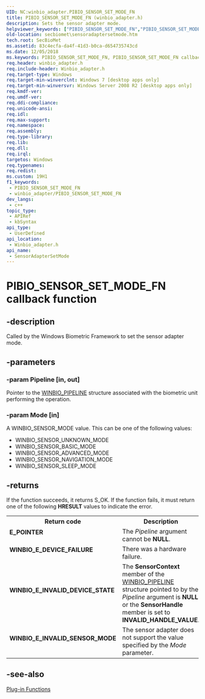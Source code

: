 ```yaml
---
UID: NC:winbio_adapter.PIBIO_SENSOR_SET_MODE_FN
title: PIBIO_SENSOR_SET_MODE_FN (winbio_adapter.h)
description: Sets the sensor adapter mode.
helpviewer_keywords: ["PIBIO_SENSOR_SET_MODE_FN","PIBIO_SENSOR_SET_MODE_FN callback","SensorAdapterSetMode","SensorAdapterSetMode callback function [Windows Biometric Framework API]","secbiomet.sensoradaptersetmode","winbio_adapter/SensorAdapterSetMode"]
old-location: secbiomet\sensoradaptersetmode.htm
tech.root: SecBioMet
ms.assetid: 83c4ecfa-da4f-41d3-b0ca-d654735743cd
ms.date: 12/05/2018
ms.keywords: PIBIO_SENSOR_SET_MODE_FN, PIBIO_SENSOR_SET_MODE_FN callback, SensorAdapterSetMode, SensorAdapterSetMode callback function [Windows Biometric Framework API], secbiomet.sensoradaptersetmode, winbio_adapter/SensorAdapterSetMode
req.header: winbio_adapter.h
req.include-header: Winbio_adapter.h
req.target-type: Windows
req.target-min-winverclnt: Windows 7 [desktop apps only]
req.target-min-winversvr: Windows Server 2008 R2 [desktop apps only]
req.kmdf-ver: 
req.umdf-ver: 
req.ddi-compliance: 
req.unicode-ansi: 
req.idl: 
req.max-support: 
req.namespace: 
req.assembly: 
req.type-library: 
req.lib: 
req.dll: 
req.irql: 
targetos: Windows
req.typenames: 
req.redist: 
ms.custom: 19H1
f1_keywords:
 - PIBIO_SENSOR_SET_MODE_FN
 - winbio_adapter/PIBIO_SENSOR_SET_MODE_FN
dev_langs:
 - c++
topic_type:
 - APIRef
 - kbSyntax
api_type:
 - UserDefined
api_location:
 - Winbio_adapter.h
api_name:
 - SensorAdapterSetMode
---
```


# PIBIO_SENSOR_SET_MODE_FN callback function


## -description

Called by the Windows Biometric Framework to set the sensor adapter mode.

## -parameters

### -param Pipeline [in, out]

Pointer to the <a href="https://docs.microsoft.com/windows/desktop/api/winbio_adapter/ns-winbio_adapter-winbio_pipeline">WINBIO_PIPELINE</a> structure associated with the biometric unit performing the operation.

### -param Mode [in]

A WINBIO_SENSOR_MODE value. This can be one of the following values: 

<ul>
<li>WINBIO_SENSOR_UNKNOWN_MODE</li>
<li>WINBIO_SENSOR_BASIC_MODE</li>
<li>WINBIO_SENSOR_ADVANCED_MODE</li>
<li>WINBIO_SENSOR_NAVIGATION_MODE</li>
<li>WINBIO_SENSOR_SLEEP_MODE</li>
</ul>

## -returns

If the function succeeds, it returns S_OK. If the function fails, it must return one of the following <b>HRESULT</b> values to indicate the error.

<table>
<tr>
<th>Return code</th>
<th>Description</th>
</tr>
<tr>
<td width="40%">
<dl>
<dt><b>E_POINTER</b></dt>
</dl>
</td>
<td width="60%">
The <i>Pipeline</i> argument cannot be <b>NULL</b>.

</td>
</tr>
<tr>
<td width="40%">
<dl>
<dt><b>WINBIO_E_DEVICE_FAILURE </b></dt>
</dl>
</td>
<td width="60%">
There was a hardware failure.

</td>
</tr>
<tr>
<td width="40%">
<dl>
<dt><b>WINBIO_E_INVALID_DEVICE_STATE</b></dt>
</dl>
</td>
<td width="60%">
The <b>SensorContext</b> member of the <a href="https://docs.microsoft.com/windows/desktop/api/winbio_adapter/ns-winbio_adapter-winbio_pipeline">WINBIO_PIPELINE</a> structure pointed to by the <i>Pipeline</i> argument is <b>NULL</b> or the <b>SensorHandle</b> member is set to <b>INVALID_HANDLE_VALUE</b>.

</td>
</tr>
<tr>
<td width="40%">
<dl>
<dt><b>WINBIO_E_INVALID_SENSOR_MODE</b></dt>
</dl>
</td>
<td width="60%">
The sensor adapter does not support the value specified by the <i>Mode</i> parameter.


</td>
</tr>
</table>

## -see-also

<a href="https://docs.microsoft.com/windows/desktop/SecBioMet/plug-in-functions">Plug-in Functions</a>

